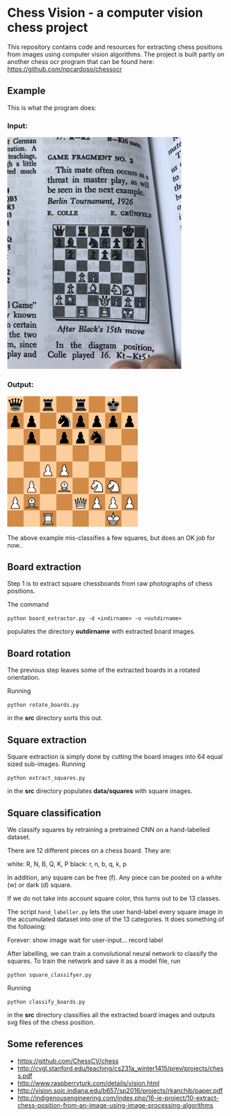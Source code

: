 # Chess Vision - a computer vision chess project

This repository contains code and resources for extracting chess positions from images using computer vision algorithms. 
The project is built partly on another chess ocr program that can be found here: https://github.com/npcardoso/chessocr

## Example

This is what the program does:

### Input: 
<img src="./data/raw/IMG_4387.JPG" width="400" />

### Output:
<img src="./img/example1.png" width="300"/>

The above example mis-classifies a few squares, but does an OK job for now..

## Board extraction

Step 1 is to extract square chessboards from raw photographs of chess positions.

The command

```python board_extractor.py -d <indirname> -o <outdirname>```

populates the directory __outdirname__ with extracted board images. 

## Board rotation

The previous step leaves some of the extracted boards in a rotated orientation. 

Running 

```python rotate_boards.py```

in the __src__ directory sorts this out. 

## Square extraction

Square extraction is simply done by cutting the board images into 64 equal sized sub-images. 
Running 

```python extract_squares.py```

in the __src__ directory populates __data/squares__ with square images.


## Square classification


We classify squares by retraining a pretrained CNN on a hand-labelled dataset.

There are 12 different pieces on a chess board. They are:

  white: R, N, B, Q, K, P 
  black: r, n, b, q, k, p 

In addition, any square can be free (f).
Any piece can be posted on a white (w) or dark (d) square.

If we do not take into account square color, this turns out to be 13 classes.

The script ```hand_labeller.py``` lets the user hand-label every square image in the accumulated dataset into one of the 13 categories. It does something of the following:

Forever:
    show image
    wait for user-input... 
    record label

After labelling, we can train a convolutional neural network to classify the squares. To train the network and save it as a model file, run

```python square_classifyer.py```

Running 

```python classify_boards.py``` 

in the __src__ directory classifies all the extracted board images and outputs svg files of the chess position. 

## Some references

+ https://github.com/ChessCV/chess
+ http://cvgl.stanford.edu/teaching/cs231a_winter1415/prev/projects/chess.pdf
+ http://www.raspberryturk.com/details/vision.html
+ http://vision.soic.indiana.edu/b657/sp2016/projects/rkanchib/paper.pdf
+ http://indigenousengineering.com/index.php/16-ie-project/10-extract-chess-position-from-an-image-using-image-processing-algorithms
